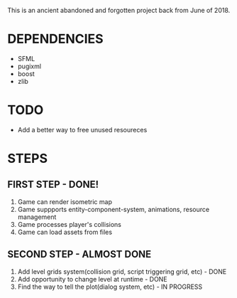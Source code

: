 This is an ancient abandoned and forgotten project back from June of 2018.

# DEPENDENCIES
- SFML
- pugixml
- boost
- zlib

# TODO
- Add a better way to free unused resoureces

# STEPS
## FIRST STEP - DONE!
1. Game can render isometric map
2. Game suppports entity-component-system, animations, resource management
3. Game processes player's collisions
4. Game can load assets from files

## SECOND STEP - ALMOST DONE
1. Add level grids system(collision grid, script triggering grid, etc) - DONE
2. Add opportunity to change level at runtime - DONE
3. Find the way to tell the plot(dialog system, etc) - IN PROGRESS

